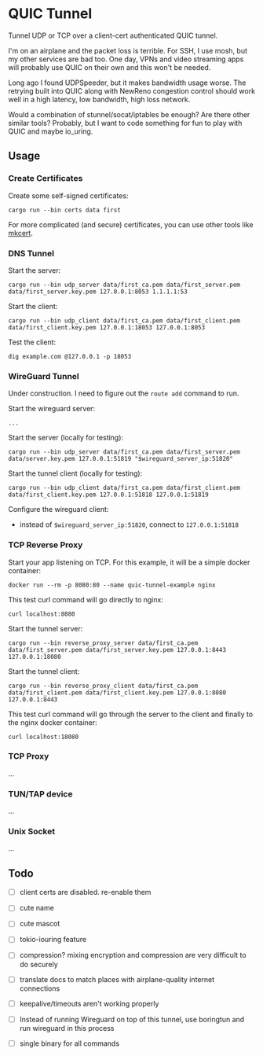 # QUIC Tunnel

Tunnel UDP or TCP over a client-cert authenticated QUIC tunnel.

I'm on an airplane and the packet loss is terrible. For SSH, I use mosh, but my other services are bad too. One day, VPNs and video streaming apps will probably use QUIC on their own and this won't be needed.

Long ago I found UDPSpeeder, but it makes bandwidth usage worse. The retrying built into QUIC along with NewReno congestion control should work well in a high latency, low bandwidth, high loss network.

Would a combination of stunnel/socat/iptables be enough? Are there other similar tools? Probably, but I want to code something for fun to play with QUIC and maybe io_uring.

## Usage

### Create Certificates

Create some self-signed certificates:

    cargo run --bin certs data first

For more complicated (and secure) certificates, you can use other tools like [mkcert](https://github.com/FiloSottile/mkcert).

### DNS Tunnel

Start the server:

    cargo run --bin udp_server data/first_ca.pem data/first_server.pem data/first_server.key.pem 127.0.0.1:8053 1.1.1.1:53

Start the client:

    cargo run --bin udp_client data/first_ca.pem data/first_client.pem data/first_client.key.pem 127.0.0.1:18053 127.0.0.1:8053

Test the client:

    dig example.com @127.0.0.1 -p 18053

### WireGuard Tunnel

Under construction. I need to figure out the `route add` command to run.

Start the wireguard server:

    ...

Start the server (locally for testing):

    cargo run --bin udp_server data/first_ca.pem data/first_server.pem data/server.key.pem 127.0.0.1:51819 "$wireguard_server_ip:51820"

Start the tunnel client (locally for testing):

    cargo run --bin udp_client data/first_ca.pem data/first_client.pem data/first_client.key.pem 127.0.0.1:51818 127.0.0.1:51819

Configure the wireguard client:

 - instead of `$wireguard_server_ip:51820`, connect to `127.0.0.1:51818`

### TCP Reverse Proxy

Start your app listening on TCP. For this example, it will be a simple docker container:

    docker run --rm -p 8080:80 --name quic-tunnel-example nginx

This test curl command will go directly to nginx:

    curl localhost:8080

Start the tunnel server:

    cargo run --bin reverse_proxy_server data/first_ca.pem data/first_server.pem data/first_server.key.pem 127.0.0.1:8443 127.0.0.1:18080

Start the tunnel client:

    cargo run --bin reverse_proxy_client data/first_ca.pem data/first_client.pem data/first_client.key.pem 127.0.0.1:8080 127.0.0.1:8443

This test curl command will go through the server to the client and finally to the nginx docker container:

    curl localhost:18080

### TCP Proxy

...

### TUN/TAP device

...

### Unix Socket

...

## Todo

- [ ] client certs are disabled. re-enable them
- [ ] cute name
- [ ] cute mascot
- [ ] tokio-iouring feature
- [ ] compression? mixing encryption and compression are very difficult to do securely
- [ ] translate docs to match places with airplane-quality internet connections
- [ ] keepalive/timeouts aren't working properly
- [ ] Instead of running Wireguard on top of this tunnel, use boringtun and run wireguard in this process
- [ ] single binary for all commands

